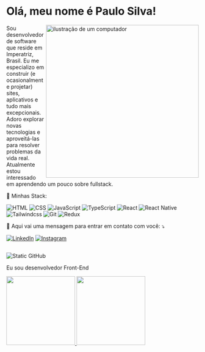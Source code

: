 # Olá, meu nome é Paulo Silva!

<img src="https://raw.githubusercontent.com/MicaelliMedeiros/micaellimedeiros/master/image/computer-illustration.png" alt="ilustração de um computador" min-width="400px" max-width="400px" width="400px" align="right">

<p align="left"> 
  Sou desenvolvedor de software que reside em Imperatriz, Brasil. Eu me especializo em construir (e ocasionalmente projetar) sites, aplicativos e tudo mais excepcionais. Adoro explorar novas tecnologias e aproveitá-las para resolver problemas da vida real. Atualmente estou interessado em aprendendo um pouco sobre fullstack.
</p>

<p align="left">
  💼 Minhas Stack:
</p>


<p align="left">
  <img src="https://img.shields.io/badge/HTML5-E34F26?style=flat-square&logo=html5&logoColor=white" alt="HTML"/>
  <img src="https://img.shields.io/badge/CSS3-1572B6?style=flat-square&logo=css3&logoColor=white" alt="CSS">
  <img src="https://img.shields.io/badge/JavaScript-F7DF1E?style=flat-square&logo=javascript&logoColor=black" alt="JavaScript">
  <img src="https://img.shields.io/badge/TypeScript-007ACC?style=flat-square&logo=typescript&logoColor=white" alt="TypeScript">
  <img src="https://img.shields.io/badge/React-20232A?style=flat-square&logo=react&logoColor=61DAFB" alt="React">
  <img src="https://img.shields.io/badge/React_Native-20232A?style=flat-square&logo=react&logoColor=61DAFB" alt="React Native">
  <img src="https://img.shields.io/badge/Tailwind_CSS-38B2AC?style=flat-square&logo=tailwind-css&logoColor=white" alt="Tailwindcss">
  <img src="https://img.shields.io/badge/Git-E34F26?style=flat-square&logo=git&logoColor=white" alt="Git">
  <img src="https://img.shields.io/badge/Redux-593D88?style=flat-square&logo=redux&logoColor=white" alt="Redux">
</p>
 
<p align="left">
  💌 Aqui vai uma mensagem para entrar em contato com você: ⤵️
</p>

<p align="left">
  <a href="https://www.linkedin.com/in/paulo-silva-code/" target="_blank" rel="noopener noreferrer" title="LinkedIn">
  <img src="https://img.shields.io/badge/-Linkedin-0e76a8?style=flat-square&logo=Linkedin&logoColor=white&link=LINK-DO-SEU-LINKEDIN" alt="LinkedIn"/></a>
  <a href="#" title="Instagram">
  <img src="https://img.shields.io/badge/-Instagram-DF0174?style=flat-square&labelColor=DF0174&logo=instagram&logoColor=white&link=LINK-DO-SEU-INSTAGRAM" alt="Instagram"/></a>
</p>

## 
  <img src="https://img.shields.io/static/v1?label=Overview&message=Paulo Silva&color=f8efd4&style=for-the-badge&logo=GitHub" alt="Static GitHub">
  <p>Eu sou desenvolvedor Front-End</p>

<div>
  <div>
     <a href="https://github.com/PauloSilva-Code">
     <img height="180em" src="https://github-readme-stats.vercel.app/api?username=PauloSilva-Code&show_icons=true&theme=tokyonight&include_all_commits=true&count_private=true"/>
     <img height="180em" src="https://github-readme-stats.vercel.app/api/top-langs/?username=PauloSilva-Code&layout=compact&langs_count=6&theme=tokyonight"/>
  </div>
</div>
